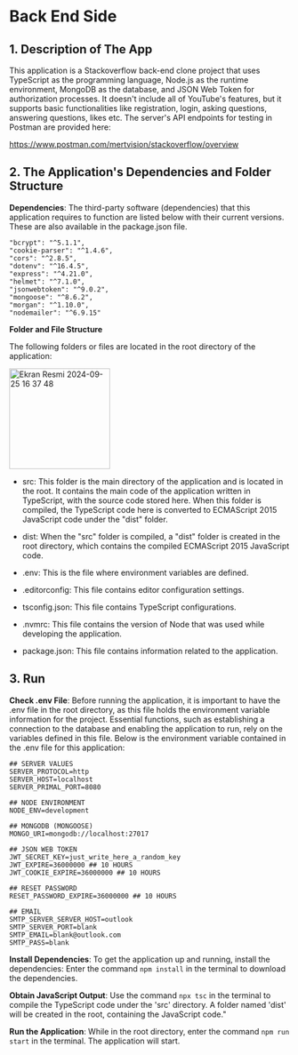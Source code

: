 # Back End Side

## 1. Description of The App

This application is a Stackoverflow back-end clone project that uses TypeScript as the programming language, Node.js as the runtime environment, MongoDB as the database, and JSON Web Token for authorization processes. It doesn't include all of YouTube's features, but it supports basic functionalities like registration, login, asking questions, answering questions, likes etc. The server's API endpoints for testing in Postman are provided here:

https://www.postman.com/mertvision/stackoverflow/overview

## 2. The Application's Dependencies and Folder Structure

**Dependencies**: The third-party software (dependencies) that this application requires to function are listed below with their current versions. These are also available in the package.json file.

```
"bcrypt": "^5.1.1",
"cookie-parser": "^1.4.6",
"cors": "^2.8.5",
"dotenv": "^16.4.5",
"express": "^4.21.0",
"helmet": "^7.1.0",
"jsonwebtoken": "^9.0.2",
"mongoose": "^8.6.2",
"morgan": "^1.10.0",
"nodemailer": "^6.9.15"
```

**Folder and File Structure**

The following folders or files are located in the root directory of the application:

<img width="181" alt="Ekran Resmi 2024-09-25 16 37 48" src="https://github.com/user-attachments/assets/2716c2d3-8422-465d-a198-788e0ff32173">

+ src: This folder is the main directory of the application and is located in the root. It contains the main code of the application written in TypeScript, with the source code stored here. When this folder is compiled, the TypeScript code here is converted to ECMAScript 2015 JavaScript code under the "dist" folder.

+ dist: When the "src" folder is compiled, a "dist" folder is created in the root directory, which contains the compiled ECMAScript 2015 JavaScript code.

+ .env: This is the file where environment variables are defined.

+ .editorconfig: This file contains editor configuration settings.

+ tsconfig.json: This file contains TypeScript configurations.

+ .nvmrc: This file contains the version of Node that was used while developing the application.

+ package.json: This file contains information related to the application.

## 3. Run

**Check .env File**: Before running the application, it is important to have the .env file in the root directory, as this file holds the environment variable information for the project. Essential functions, such as establishing a connection to the database and enabling the application to run, rely on the variables defined in this file. Below is the environment variable contained in the .env file for this application:

```
## SERVER VALUES
SERVER_PROTOCOL=http
SERVER_HOST=localhost
SERVER_PRIMAL_PORT=8080

## NODE ENVIRONMENT
NODE_ENV=development

## MONGODB (MONGOOSE)
MONGO_URI=mongodb://localhost:27017

## JSON WEB TOKEN
JWT_SECRET_KEY=just_write_here_a_random_key
JWT_EXPIRE=36000000 ## 10 HOURS
JWT_COOKIE_EXPIRE=36000000 ## 10 HOURS

## RESET PASSWORD
RESET_PASSWORD_EXPIRE=36000000 ## 10 HOURS

## EMAIL
SMTP_SERVER_SERVER_HOST=outlook
SMTP_SERVER_PORT=blank
SMTP_EMAIL=blank@outlook.com
SMTP_PASS=blank
```

**Install Dependencies**: To get the application up and running, install the dependencies: Enter the command `npm install` in the terminal to download the dependencies.

**Obtain JavaScript Output**: Use the command `npx tsc` in the terminal to compile the TypeScript code under the 'src' directory. A folder named 'dist' will be created in the root, containing the JavaScript code."

**Run the Application**: While in the root directory, enter the command `npm run start` in the terminal. The application will start.
